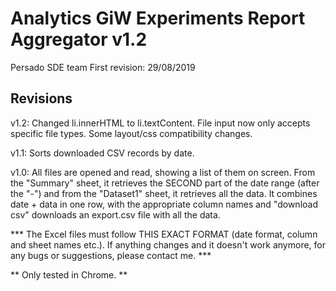 
# Analytics GiW Experiments Report Aggregator v1.2
Persado SDE team
First revision: 29/08/2019

## Revisions

v1.2: Changed li.innerHTML to li.textContent. File input now only accepts specific file types.
    Some layout/css compatibility changes.

v1.1: Sorts downloaded CSV records by date.

v1.0: All files are opened and read, showing a list of them on screen. From the "Summary" sheet,
    it retrieves the SECOND part of the date range (after the "-") and from the "Dataset1" sheet, it
    retrieves all the data. It combines date + data in one row, with the appropriate column names
    and "download csv" downloads an export.csv file with all the data.

*** The Excel files must follow THIS EXACT FORMAT (date format, column and sheet names etc.). If
anything changes and it doesn't work anymore, for any bugs or suggestions, please contact me. ***

** Only tested in Chrome. **
